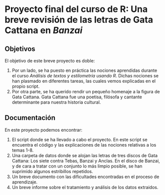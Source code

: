 # Proyecto final del curso de R: Una breve revisión de las letras de Gata Cattana en *Banzai*

## Objetivos

El objetivo de este breve proyecto es doble:
1. Por un lado, se ha puesto en práctica las nociones aprendidas durante el curso *Análisis de textos y estilometría usando R*.
Dichas nociones se han plasmado en diferentes tareas, las cuales vemos explicadas en el propio script.
2. Por otra parte, se ha querido rendir un pequeño homenaje a la figura de Gata Cattana. Gata Cattana fue una poetisa, filósofa y cantante determinante para nuestra historia cultural.
## Documentación

En este proyecto podemos encontrar:
1. El script donde se ha llevado a cabo el proyecto. En este script se encuentra el código y las explicaciones de las nociones relativas a los temas 1-8.
2. Una carpeta de datos donde se alojan las letras de tres discos de Gata Cattana: Los siete contra Tebas, Banzai y Anclas. En el disco de Banzai, y de cara a tratar con un conjunto lo más limpio posible, se han suprimido algunos estribillos repetidos.
3. Un breve documento con las dificultades encontradas en el proceso de aprendizaje. 
4. Un breve informe sobre el tratamiento y análisis de los datos extraidos. 
